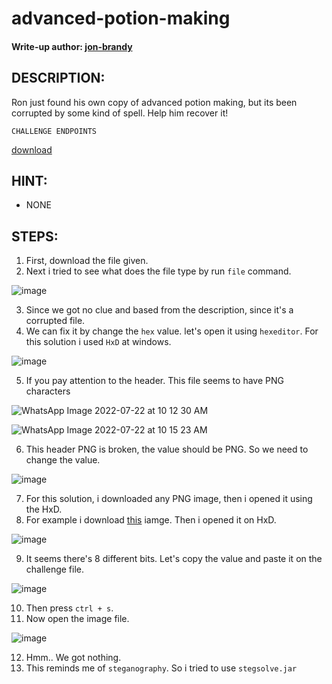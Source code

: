 # advanced-potion-making
#### Write-up author: [jon-brandy](https://github.com/jon-brandy)
## DESCRIPTION:
Ron just found his own copy of advanced potion making, but its been corrupted by some kind of spell. Help him recover it! 
```
CHALLENGE ENDPOINTS
```
[download](https://github.com/jon-brandy/CTF-WRITE-UP/blob/df1caf301eb0452ea593a0258b731f2631c61fdc/Asset/advanced-potion-making/advanced-potion-making)
## HINT:
- NONE
## STEPS:
1. First, download the file given.
2. Next i tried to see what does the file type by run `file` command.

![image](https://user-images.githubusercontent.com/70703371/179985299-a9197fde-04ac-43a3-80de-0a3710a7215a.png)

3. Since we got no clue and based from the description, since it's a corrupted file.
4. We can fix it by change the `hex` value. let's open it using `hexeditor`. For this solution i used `HxD` at windows.

![image](https://user-images.githubusercontent.com/70703371/179985451-368b952d-c8f7-410c-aa77-4df76aba34cc.png)

5. If you pay attention to the header. This file seems to have PNG characters

![WhatsApp Image 2022-07-22 at 10 12 30 AM](https://user-images.githubusercontent.com/70703371/180355048-3e50bc1e-77ae-4bfb-bbf7-1e26c17ddbdf.jpeg)

![WhatsApp Image 2022-07-22 at 10 15 23 AM](https://user-images.githubusercontent.com/70703371/180355226-3fb64248-d9a2-485c-a0f2-34d5134d00e0.jpeg)

6. This header PNG is broken, the value should be PNG. So we need to change the value.

![image](https://user-images.githubusercontent.com/70703371/180355734-f1c80438-a897-4084-a1ef-2f7cfb6ad2e4.png)

7. For this solution, i downloaded any PNG image, then i opened it using the HxD.
8. For example i download [this](https://github.com/jon-brandy/CTF-WRITE-UP/blob/60f23e5255d0501b43696f31fd1aa263be0144f4/Asset/advanced-potion-making/Logo-Binus-University-Universitas-Bina-Nusantara-Original-PNG.png) iamge. Then i opened it on HxD.

![image](https://user-images.githubusercontent.com/70703371/180356703-4d3094d1-7149-47df-a975-36e3b4c59955.png)

9. It seems there's 8 different bits. Let's copy the value and paste it on the challenge file.

![image](https://user-images.githubusercontent.com/70703371/180356893-786c9d06-b0e5-4c68-9764-0c016edf5111.png)

10. Then press `ctrl + s`.
11. Now open the image file.

![image](https://user-images.githubusercontent.com/70703371/180357149-f0eb97cd-f6ac-4488-a5db-ebd7b7d614cf.png)

12. Hmm.. We got nothing.
13. This reminds me of `steganography`. So i tried to use `stegsolve.jar`

